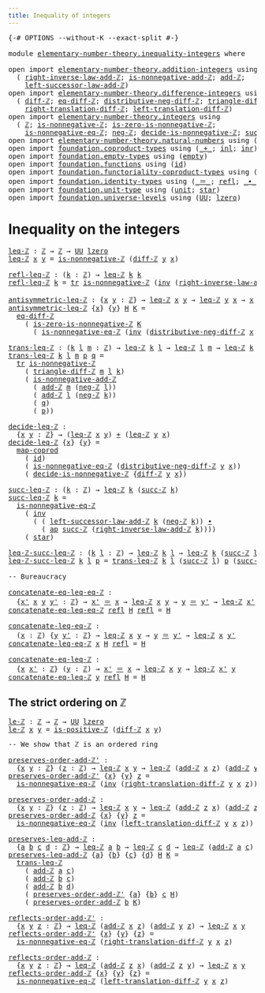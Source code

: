```yaml
---
title: Inequality of integers
---
```


<pre class="Agda"><a id="48" class="Symbol">{-#</a> <a id="52" class="Keyword">OPTIONS</a> <a id="60" class="Pragma">--without-K</a> <a id="72" class="Pragma">--exact-split</a> <a id="86" class="Symbol">#-}</a>

<a id="91" class="Keyword">module</a> <a id="98" href="elementary-number-theory.inequality-integers.html" class="Module">elementary-number-theory.inequality-integers</a> <a id="143" class="Keyword">where</a>

<a id="150" class="Keyword">open</a> <a id="155" class="Keyword">import</a> <a id="162" href="elementary-number-theory.addition-integers.html" class="Module">elementary-number-theory.addition-integers</a> <a id="205" class="Keyword">using</a>
  <a id="213" class="Symbol">(</a> <a id="215" href="elementary-number-theory.addition-integers.html#7811" class="Function">right-inverse-law-add-ℤ</a><a id="238" class="Symbol">;</a> <a id="240" href="elementary-number-theory.addition-integers.html#11505" class="Function">is-nonnegative-add-ℤ</a><a id="260" class="Symbol">;</a> <a id="262" href="elementary-number-theory.addition-integers.html#1631" class="Function">add-ℤ</a><a id="267" class="Symbol">;</a>
    <a id="273" href="elementary-number-theory.addition-integers.html#3680" class="Function">left-successor-law-add-ℤ</a><a id="297" class="Symbol">)</a>
<a id="299" class="Keyword">open</a> <a id="304" class="Keyword">import</a> <a id="311" href="elementary-number-theory.difference-integers.html" class="Module">elementary-number-theory.difference-integers</a> <a id="356" class="Keyword">using</a>
  <a id="364" class="Symbol">(</a> <a id="366" href="elementary-number-theory.difference-integers.html#1194" class="Function">diff-ℤ</a><a id="372" class="Symbol">;</a> <a id="374" href="elementary-number-theory.difference-integers.html#1357" class="Function">eq-diff-ℤ</a><a id="383" class="Symbol">;</a> <a id="385" href="elementary-number-theory.difference-integers.html#3106" class="Function">distributive-neg-diff-ℤ</a><a id="408" class="Symbol">;</a> <a id="410" href="elementary-number-theory.difference-integers.html#2767" class="Function">triangle-diff-ℤ</a><a id="425" class="Symbol">;</a>
    <a id="431" href="elementary-number-theory.difference-integers.html#3950" class="Function">right-translation-diff-ℤ</a><a id="455" class="Symbol">;</a> <a id="457" href="elementary-number-theory.difference-integers.html#3686" class="Function">left-translation-diff-ℤ</a><a id="480" class="Symbol">)</a>
<a id="482" class="Keyword">open</a> <a id="487" class="Keyword">import</a> <a id="494" href="elementary-number-theory.integers.html" class="Module">elementary-number-theory.integers</a> <a id="528" class="Keyword">using</a>
  <a id="536" class="Symbol">(</a> <a id="538" href="elementary-number-theory.integers.html#2078" class="Function">ℤ</a><a id="539" class="Symbol">;</a> <a id="541" href="elementary-number-theory.integers.html#7210" class="Function">is-nonnegative-ℤ</a><a id="557" class="Symbol">;</a> <a id="559" href="elementary-number-theory.integers.html#7423" class="Function">is-zero-is-nonnegative-ℤ</a><a id="583" class="Symbol">;</a>
    <a id="589" href="elementary-number-theory.integers.html#7308" class="Function">is-nonnegative-eq-ℤ</a><a id="608" class="Symbol">;</a> <a id="610" href="elementary-number-theory.integers.html#4087" class="Function">neg-ℤ</a><a id="615" class="Symbol">;</a> <a id="617" href="elementary-number-theory.integers.html#11035" class="Function">decide-is-nonnegative-ℤ</a><a id="640" class="Symbol">;</a> <a id="642" href="elementary-number-theory.integers.html#3662" class="Function">succ-ℤ</a><a id="648" class="Symbol">;</a> <a id="650" href="elementary-number-theory.integers.html#7796" class="Function">is-positive-ℤ</a><a id="663" class="Symbol">)</a>
<a id="665" class="Keyword">open</a> <a id="670" class="Keyword">import</a> <a id="677" href="elementary-number-theory.natural-numbers.html" class="Module">elementary-number-theory.natural-numbers</a> <a id="718" class="Keyword">using</a> <a id="724" class="Symbol">(</a><a id="725" href="elementary-number-theory.natural-numbers.html#1548" class="Datatype">ℕ</a><a id="726" class="Symbol">;</a> <a id="728" href="elementary-number-theory.natural-numbers.html#1569" class="InductiveConstructor">zero-ℕ</a><a id="734" class="Symbol">;</a> <a id="736" href="elementary-number-theory.natural-numbers.html#1582" class="InductiveConstructor">succ-ℕ</a><a id="742" class="Symbol">)</a>
<a id="744" class="Keyword">open</a> <a id="749" class="Keyword">import</a> <a id="756" href="foundation.coproduct-types.html" class="Module">foundation.coproduct-types</a> <a id="783" class="Keyword">using</a> <a id="789" class="Symbol">(</a><a id="790" href="foundation.coproduct-types.html#1181" class="Datatype Operator">_+_</a><a id="793" class="Symbol">;</a> <a id="795" href="foundation.coproduct-types.html#1249" class="InductiveConstructor">inl</a><a id="798" class="Symbol">;</a> <a id="800" href="foundation.coproduct-types.html#1267" class="InductiveConstructor">inr</a><a id="803" class="Symbol">)</a>
<a id="805" class="Keyword">open</a> <a id="810" class="Keyword">import</a> <a id="817" href="foundation.empty-types.html" class="Module">foundation.empty-types</a> <a id="840" class="Keyword">using</a> <a id="846" class="Symbol">(</a><a id="847" href="foundation-core.empty-types.html#1057" class="Datatype">empty</a><a id="852" class="Symbol">)</a>
<a id="854" class="Keyword">open</a> <a id="859" class="Keyword">import</a> <a id="866" href="foundation.functions.html" class="Module">foundation.functions</a> <a id="887" class="Keyword">using</a> <a id="893" class="Symbol">(</a><a id="894" href="foundation-core.functions.html#322" class="Function">id</a><a id="896" class="Symbol">)</a>
<a id="898" class="Keyword">open</a> <a id="903" class="Keyword">import</a> <a id="910" href="foundation.functoriality-coproduct-types.html" class="Module">foundation.functoriality-coproduct-types</a> <a id="951" class="Keyword">using</a> <a id="957" class="Symbol">(</a><a id="958" href="foundation.functoriality-coproduct-types.html#2199" class="Function">map-coprod</a><a id="968" class="Symbol">)</a>
<a id="970" class="Keyword">open</a> <a id="975" class="Keyword">import</a> <a id="982" href="foundation.identity-types.html" class="Module">foundation.identity-types</a> <a id="1008" class="Keyword">using</a> <a id="1014" class="Symbol">(</a><a id="1015" href="foundation-core.identity-types.html#1865" class="Function Operator">_＝_</a><a id="1018" class="Symbol">;</a> <a id="1020" href="foundation-core.identity-types.html#1820" class="InductiveConstructor">refl</a><a id="1024" class="Symbol">;</a> <a id="1026" href="foundation-core.identity-types.html#2425" class="Function Operator">_∙_</a><a id="1029" class="Symbol">;</a> <a id="1031" href="foundation-core.identity-types.html#2729" class="Function">inv</a><a id="1034" class="Symbol">;</a> <a id="1036" href="foundation-core.identity-types.html#5702" class="Function">tr</a><a id="1038" class="Symbol">;</a> <a id="1040" href="foundation-core.identity-types.html#4003" class="Function">ap</a><a id="1042" class="Symbol">)</a>
<a id="1044" class="Keyword">open</a> <a id="1049" class="Keyword">import</a> <a id="1056" href="foundation.unit-type.html" class="Module">foundation.unit-type</a> <a id="1077" class="Keyword">using</a> <a id="1083" class="Symbol">(</a><a id="1084" href="foundation.unit-type.html#1084" class="Datatype">unit</a><a id="1088" class="Symbol">;</a> <a id="1090" href="foundation.unit-type.html#1108" class="InductiveConstructor">star</a><a id="1094" class="Symbol">)</a>
<a id="1096" class="Keyword">open</a> <a id="1101" class="Keyword">import</a> <a id="1108" href="foundation.universe-levels.html" class="Module">foundation.universe-levels</a> <a id="1135" class="Keyword">using</a> <a id="1141" class="Symbol">(</a><a id="1142" href="foundation-core.universe-levels.html#235" class="Primitive">UU</a><a id="1144" class="Symbol">;</a> <a id="1146" href="Agda.Primitive.html#764" class="Primitive">lzero</a><a id="1151" class="Symbol">)</a>
</pre>
# Inequality on the integers

<pre class="Agda"><a id="leq-ℤ"></a><a id="1196" href="elementary-number-theory.inequality-integers.html#1196" class="Function">leq-ℤ</a> <a id="1202" class="Symbol">:</a> <a id="1204" href="elementary-number-theory.integers.html#2078" class="Function">ℤ</a> <a id="1206" class="Symbol">→</a> <a id="1208" href="elementary-number-theory.integers.html#2078" class="Function">ℤ</a> <a id="1210" class="Symbol">→</a> <a id="1212" href="foundation-core.universe-levels.html#235" class="Primitive">UU</a> <a id="1215" href="Agda.Primitive.html#764" class="Primitive">lzero</a>
<a id="1221" href="elementary-number-theory.inequality-integers.html#1196" class="Function">leq-ℤ</a> <a id="1227" href="elementary-number-theory.inequality-integers.html#1227" class="Bound">x</a> <a id="1229" href="elementary-number-theory.inequality-integers.html#1229" class="Bound">y</a> <a id="1231" class="Symbol">=</a> <a id="1233" href="elementary-number-theory.integers.html#7210" class="Function">is-nonnegative-ℤ</a> <a id="1250" class="Symbol">(</a><a id="1251" href="elementary-number-theory.difference-integers.html#1194" class="Function">diff-ℤ</a> <a id="1258" href="elementary-number-theory.inequality-integers.html#1229" class="Bound">y</a> <a id="1260" href="elementary-number-theory.inequality-integers.html#1227" class="Bound">x</a><a id="1261" class="Symbol">)</a>

<a id="refl-leq-ℤ"></a><a id="1264" href="elementary-number-theory.inequality-integers.html#1264" class="Function">refl-leq-ℤ</a> <a id="1275" class="Symbol">:</a> <a id="1277" class="Symbol">(</a><a id="1278" href="elementary-number-theory.inequality-integers.html#1278" class="Bound">k</a> <a id="1280" class="Symbol">:</a> <a id="1282" href="elementary-number-theory.integers.html#2078" class="Function">ℤ</a><a id="1283" class="Symbol">)</a> <a id="1285" class="Symbol">→</a> <a id="1287" href="elementary-number-theory.inequality-integers.html#1196" class="Function">leq-ℤ</a> <a id="1293" href="elementary-number-theory.inequality-integers.html#1278" class="Bound">k</a> <a id="1295" href="elementary-number-theory.inequality-integers.html#1278" class="Bound">k</a>
<a id="1297" href="elementary-number-theory.inequality-integers.html#1264" class="Function">refl-leq-ℤ</a> <a id="1308" href="elementary-number-theory.inequality-integers.html#1308" class="Bound">k</a> <a id="1310" class="Symbol">=</a> <a id="1312" href="foundation-core.identity-types.html#5702" class="Function">tr</a> <a id="1315" href="elementary-number-theory.integers.html#7210" class="Function">is-nonnegative-ℤ</a> <a id="1332" class="Symbol">(</a><a id="1333" href="foundation-core.identity-types.html#2729" class="Function">inv</a> <a id="1337" class="Symbol">(</a><a id="1338" href="elementary-number-theory.addition-integers.html#7811" class="Function">right-inverse-law-add-ℤ</a> <a id="1362" href="elementary-number-theory.inequality-integers.html#1308" class="Bound">k</a><a id="1363" class="Symbol">))</a> <a id="1366" href="foundation.unit-type.html#1108" class="InductiveConstructor">star</a>

<a id="antisymmetric-leq-ℤ"></a><a id="1372" href="elementary-number-theory.inequality-integers.html#1372" class="Function">antisymmetric-leq-ℤ</a> <a id="1392" class="Symbol">:</a> <a id="1394" class="Symbol">{</a><a id="1395" href="elementary-number-theory.inequality-integers.html#1395" class="Bound">x</a> <a id="1397" href="elementary-number-theory.inequality-integers.html#1397" class="Bound">y</a> <a id="1399" class="Symbol">:</a> <a id="1401" href="elementary-number-theory.integers.html#2078" class="Function">ℤ</a><a id="1402" class="Symbol">}</a> <a id="1404" class="Symbol">→</a> <a id="1406" href="elementary-number-theory.inequality-integers.html#1196" class="Function">leq-ℤ</a> <a id="1412" href="elementary-number-theory.inequality-integers.html#1395" class="Bound">x</a> <a id="1414" href="elementary-number-theory.inequality-integers.html#1397" class="Bound">y</a> <a id="1416" class="Symbol">→</a> <a id="1418" href="elementary-number-theory.inequality-integers.html#1196" class="Function">leq-ℤ</a> <a id="1424" href="elementary-number-theory.inequality-integers.html#1397" class="Bound">y</a> <a id="1426" href="elementary-number-theory.inequality-integers.html#1395" class="Bound">x</a> <a id="1428" class="Symbol">→</a> <a id="1430" href="elementary-number-theory.inequality-integers.html#1395" class="Bound">x</a> <a id="1432" href="foundation-core.identity-types.html#1865" class="Function Operator">＝</a> <a id="1434" href="elementary-number-theory.inequality-integers.html#1397" class="Bound">y</a>
<a id="1436" href="elementary-number-theory.inequality-integers.html#1372" class="Function">antisymmetric-leq-ℤ</a> <a id="1456" class="Symbol">{</a><a id="1457" href="elementary-number-theory.inequality-integers.html#1457" class="Bound">x</a><a id="1458" class="Symbol">}</a> <a id="1460" class="Symbol">{</a><a id="1461" href="elementary-number-theory.inequality-integers.html#1461" class="Bound">y</a><a id="1462" class="Symbol">}</a> <a id="1464" href="elementary-number-theory.inequality-integers.html#1464" class="Bound">H</a> <a id="1466" href="elementary-number-theory.inequality-integers.html#1466" class="Bound">K</a> <a id="1468" class="Symbol">=</a>
  <a id="1472" href="elementary-number-theory.difference-integers.html#1357" class="Function">eq-diff-ℤ</a>
    <a id="1486" class="Symbol">(</a> <a id="1488" href="elementary-number-theory.integers.html#7423" class="Function">is-zero-is-nonnegative-ℤ</a> <a id="1513" href="elementary-number-theory.inequality-integers.html#1466" class="Bound">K</a>
      <a id="1521" class="Symbol">(</a> <a id="1523" href="elementary-number-theory.integers.html#7308" class="Function">is-nonnegative-eq-ℤ</a> <a id="1543" class="Symbol">(</a><a id="1544" href="foundation-core.identity-types.html#2729" class="Function">inv</a> <a id="1548" class="Symbol">(</a><a id="1549" href="elementary-number-theory.difference-integers.html#3106" class="Function">distributive-neg-diff-ℤ</a> <a id="1573" href="elementary-number-theory.inequality-integers.html#1457" class="Bound">x</a> <a id="1575" href="elementary-number-theory.inequality-integers.html#1461" class="Bound">y</a><a id="1576" class="Symbol">))</a> <a id="1579" href="elementary-number-theory.inequality-integers.html#1464" class="Bound">H</a><a id="1580" class="Symbol">))</a>

<a id="trans-leq-ℤ"></a><a id="1584" href="elementary-number-theory.inequality-integers.html#1584" class="Function">trans-leq-ℤ</a> <a id="1596" class="Symbol">:</a> <a id="1598" class="Symbol">(</a><a id="1599" href="elementary-number-theory.inequality-integers.html#1599" class="Bound">k</a> <a id="1601" href="elementary-number-theory.inequality-integers.html#1601" class="Bound">l</a> <a id="1603" href="elementary-number-theory.inequality-integers.html#1603" class="Bound">m</a> <a id="1605" class="Symbol">:</a> <a id="1607" href="elementary-number-theory.integers.html#2078" class="Function">ℤ</a><a id="1608" class="Symbol">)</a> <a id="1610" class="Symbol">→</a> <a id="1612" href="elementary-number-theory.inequality-integers.html#1196" class="Function">leq-ℤ</a> <a id="1618" href="elementary-number-theory.inequality-integers.html#1599" class="Bound">k</a> <a id="1620" href="elementary-number-theory.inequality-integers.html#1601" class="Bound">l</a> <a id="1622" class="Symbol">→</a> <a id="1624" href="elementary-number-theory.inequality-integers.html#1196" class="Function">leq-ℤ</a> <a id="1630" href="elementary-number-theory.inequality-integers.html#1601" class="Bound">l</a> <a id="1632" href="elementary-number-theory.inequality-integers.html#1603" class="Bound">m</a> <a id="1634" class="Symbol">→</a> <a id="1636" href="elementary-number-theory.inequality-integers.html#1196" class="Function">leq-ℤ</a> <a id="1642" href="elementary-number-theory.inequality-integers.html#1599" class="Bound">k</a> <a id="1644" href="elementary-number-theory.inequality-integers.html#1603" class="Bound">m</a>
<a id="1646" href="elementary-number-theory.inequality-integers.html#1584" class="Function">trans-leq-ℤ</a> <a id="1658" href="elementary-number-theory.inequality-integers.html#1658" class="Bound">k</a> <a id="1660" href="elementary-number-theory.inequality-integers.html#1660" class="Bound">l</a> <a id="1662" href="elementary-number-theory.inequality-integers.html#1662" class="Bound">m</a> <a id="1664" href="elementary-number-theory.inequality-integers.html#1664" class="Bound">p</a> <a id="1666" href="elementary-number-theory.inequality-integers.html#1666" class="Bound">q</a> <a id="1668" class="Symbol">=</a>
  <a id="1672" href="foundation-core.identity-types.html#5702" class="Function">tr</a> <a id="1675" href="elementary-number-theory.integers.html#7210" class="Function">is-nonnegative-ℤ</a>
    <a id="1696" class="Symbol">(</a> <a id="1698" href="elementary-number-theory.difference-integers.html#2767" class="Function">triangle-diff-ℤ</a> <a id="1714" href="elementary-number-theory.inequality-integers.html#1662" class="Bound">m</a> <a id="1716" href="elementary-number-theory.inequality-integers.html#1660" class="Bound">l</a> <a id="1718" href="elementary-number-theory.inequality-integers.html#1658" class="Bound">k</a><a id="1719" class="Symbol">)</a>
    <a id="1725" class="Symbol">(</a> <a id="1727" href="elementary-number-theory.addition-integers.html#11505" class="Function">is-nonnegative-add-ℤ</a>
      <a id="1754" class="Symbol">(</a> <a id="1756" href="elementary-number-theory.addition-integers.html#1631" class="Function">add-ℤ</a> <a id="1762" href="elementary-number-theory.inequality-integers.html#1662" class="Bound">m</a> <a id="1764" class="Symbol">(</a><a id="1765" href="elementary-number-theory.integers.html#4087" class="Function">neg-ℤ</a> <a id="1771" href="elementary-number-theory.inequality-integers.html#1660" class="Bound">l</a><a id="1772" class="Symbol">))</a>
      <a id="1781" class="Symbol">(</a> <a id="1783" href="elementary-number-theory.addition-integers.html#1631" class="Function">add-ℤ</a> <a id="1789" href="elementary-number-theory.inequality-integers.html#1660" class="Bound">l</a> <a id="1791" class="Symbol">(</a><a id="1792" href="elementary-number-theory.integers.html#4087" class="Function">neg-ℤ</a> <a id="1798" href="elementary-number-theory.inequality-integers.html#1658" class="Bound">k</a><a id="1799" class="Symbol">))</a>
      <a id="1808" class="Symbol">(</a> <a id="1810" href="elementary-number-theory.inequality-integers.html#1666" class="Bound">q</a><a id="1811" class="Symbol">)</a>
      <a id="1819" class="Symbol">(</a> <a id="1821" href="elementary-number-theory.inequality-integers.html#1664" class="Bound">p</a><a id="1822" class="Symbol">))</a>

<a id="decide-leq-ℤ"></a><a id="1826" href="elementary-number-theory.inequality-integers.html#1826" class="Function">decide-leq-ℤ</a> <a id="1839" class="Symbol">:</a>
  <a id="1843" class="Symbol">{</a><a id="1844" href="elementary-number-theory.inequality-integers.html#1844" class="Bound">x</a> <a id="1846" href="elementary-number-theory.inequality-integers.html#1846" class="Bound">y</a> <a id="1848" class="Symbol">:</a> <a id="1850" href="elementary-number-theory.integers.html#2078" class="Function">ℤ</a><a id="1851" class="Symbol">}</a> <a id="1853" class="Symbol">→</a> <a id="1855" class="Symbol">(</a><a id="1856" href="elementary-number-theory.inequality-integers.html#1196" class="Function">leq-ℤ</a> <a id="1862" href="elementary-number-theory.inequality-integers.html#1844" class="Bound">x</a> <a id="1864" href="elementary-number-theory.inequality-integers.html#1846" class="Bound">y</a><a id="1865" class="Symbol">)</a> <a id="1867" href="foundation.coproduct-types.html#1181" class="Datatype Operator">+</a> <a id="1869" class="Symbol">(</a><a id="1870" href="elementary-number-theory.inequality-integers.html#1196" class="Function">leq-ℤ</a> <a id="1876" href="elementary-number-theory.inequality-integers.html#1846" class="Bound">y</a> <a id="1878" href="elementary-number-theory.inequality-integers.html#1844" class="Bound">x</a><a id="1879" class="Symbol">)</a>
<a id="1881" href="elementary-number-theory.inequality-integers.html#1826" class="Function">decide-leq-ℤ</a> <a id="1894" class="Symbol">{</a><a id="1895" href="elementary-number-theory.inequality-integers.html#1895" class="Bound">x</a><a id="1896" class="Symbol">}</a> <a id="1898" class="Symbol">{</a><a id="1899" href="elementary-number-theory.inequality-integers.html#1899" class="Bound">y</a><a id="1900" class="Symbol">}</a> <a id="1902" class="Symbol">=</a>
  <a id="1906" href="foundation.functoriality-coproduct-types.html#2199" class="Function">map-coprod</a>
    <a id="1921" class="Symbol">(</a> <a id="1923" href="foundation-core.functions.html#322" class="Function">id</a><a id="1925" class="Symbol">)</a>
    <a id="1931" class="Symbol">(</a> <a id="1933" href="elementary-number-theory.integers.html#7308" class="Function">is-nonnegative-eq-ℤ</a> <a id="1953" class="Symbol">(</a><a id="1954" href="elementary-number-theory.difference-integers.html#3106" class="Function">distributive-neg-diff-ℤ</a> <a id="1978" href="elementary-number-theory.inequality-integers.html#1899" class="Bound">y</a> <a id="1980" href="elementary-number-theory.inequality-integers.html#1895" class="Bound">x</a><a id="1981" class="Symbol">))</a>
    <a id="1988" class="Symbol">(</a> <a id="1990" href="elementary-number-theory.integers.html#11035" class="Function">decide-is-nonnegative-ℤ</a> <a id="2014" class="Symbol">{</a><a id="2015" href="elementary-number-theory.difference-integers.html#1194" class="Function">diff-ℤ</a> <a id="2022" href="elementary-number-theory.inequality-integers.html#1899" class="Bound">y</a> <a id="2024" href="elementary-number-theory.inequality-integers.html#1895" class="Bound">x</a><a id="2025" class="Symbol">})</a>

<a id="succ-leq-ℤ"></a><a id="2029" href="elementary-number-theory.inequality-integers.html#2029" class="Function">succ-leq-ℤ</a> <a id="2040" class="Symbol">:</a> <a id="2042" class="Symbol">(</a><a id="2043" href="elementary-number-theory.inequality-integers.html#2043" class="Bound">k</a> <a id="2045" class="Symbol">:</a> <a id="2047" href="elementary-number-theory.integers.html#2078" class="Function">ℤ</a><a id="2048" class="Symbol">)</a> <a id="2050" class="Symbol">→</a> <a id="2052" href="elementary-number-theory.inequality-integers.html#1196" class="Function">leq-ℤ</a> <a id="2058" href="elementary-number-theory.inequality-integers.html#2043" class="Bound">k</a> <a id="2060" class="Symbol">(</a><a id="2061" href="elementary-number-theory.integers.html#3662" class="Function">succ-ℤ</a> <a id="2068" href="elementary-number-theory.inequality-integers.html#2043" class="Bound">k</a><a id="2069" class="Symbol">)</a>
<a id="2071" href="elementary-number-theory.inequality-integers.html#2029" class="Function">succ-leq-ℤ</a> <a id="2082" href="elementary-number-theory.inequality-integers.html#2082" class="Bound">k</a> <a id="2084" class="Symbol">=</a>
  <a id="2088" href="elementary-number-theory.integers.html#7308" class="Function">is-nonnegative-eq-ℤ</a>
    <a id="2112" class="Symbol">(</a> <a id="2114" href="foundation-core.identity-types.html#2729" class="Function">inv</a>
      <a id="2124" class="Symbol">(</a> <a id="2126" class="Symbol">(</a> <a id="2128" href="elementary-number-theory.addition-integers.html#3680" class="Function">left-successor-law-add-ℤ</a> <a id="2153" href="elementary-number-theory.inequality-integers.html#2082" class="Bound">k</a> <a id="2155" class="Symbol">(</a><a id="2156" href="elementary-number-theory.integers.html#4087" class="Function">neg-ℤ</a> <a id="2162" href="elementary-number-theory.inequality-integers.html#2082" class="Bound">k</a><a id="2163" class="Symbol">))</a> <a id="2166" href="foundation-core.identity-types.html#2425" class="Function Operator">∙</a>
        <a id="2176" class="Symbol">(</a> <a id="2178" href="foundation-core.identity-types.html#4003" class="Function">ap</a> <a id="2181" href="elementary-number-theory.integers.html#3662" class="Function">succ-ℤ</a> <a id="2188" class="Symbol">(</a><a id="2189" href="elementary-number-theory.addition-integers.html#7811" class="Function">right-inverse-law-add-ℤ</a> <a id="2213" href="elementary-number-theory.inequality-integers.html#2082" class="Bound">k</a><a id="2214" class="Symbol">))))</a>
    <a id="2223" class="Symbol">(</a> <a id="2225" href="foundation.unit-type.html#1108" class="InductiveConstructor">star</a><a id="2229" class="Symbol">)</a>

<a id="leq-ℤ-succ-leq-ℤ"></a><a id="2232" href="elementary-number-theory.inequality-integers.html#2232" class="Function">leq-ℤ-succ-leq-ℤ</a> <a id="2249" class="Symbol">:</a> <a id="2251" class="Symbol">(</a><a id="2252" href="elementary-number-theory.inequality-integers.html#2252" class="Bound">k</a> <a id="2254" href="elementary-number-theory.inequality-integers.html#2254" class="Bound">l</a> <a id="2256" class="Symbol">:</a> <a id="2258" href="elementary-number-theory.integers.html#2078" class="Function">ℤ</a><a id="2259" class="Symbol">)</a> <a id="2261" class="Symbol">→</a> <a id="2263" href="elementary-number-theory.inequality-integers.html#1196" class="Function">leq-ℤ</a> <a id="2269" href="elementary-number-theory.inequality-integers.html#2252" class="Bound">k</a> <a id="2271" href="elementary-number-theory.inequality-integers.html#2254" class="Bound">l</a> <a id="2273" class="Symbol">→</a> <a id="2275" href="elementary-number-theory.inequality-integers.html#1196" class="Function">leq-ℤ</a> <a id="2281" href="elementary-number-theory.inequality-integers.html#2252" class="Bound">k</a> <a id="2283" class="Symbol">(</a><a id="2284" href="elementary-number-theory.integers.html#3662" class="Function">succ-ℤ</a> <a id="2291" href="elementary-number-theory.inequality-integers.html#2254" class="Bound">l</a><a id="2292" class="Symbol">)</a>
<a id="2294" href="elementary-number-theory.inequality-integers.html#2232" class="Function">leq-ℤ-succ-leq-ℤ</a> <a id="2311" href="elementary-number-theory.inequality-integers.html#2311" class="Bound">k</a> <a id="2313" href="elementary-number-theory.inequality-integers.html#2313" class="Bound">l</a> <a id="2315" href="elementary-number-theory.inequality-integers.html#2315" class="Bound">p</a> <a id="2317" class="Symbol">=</a> <a id="2319" href="elementary-number-theory.inequality-integers.html#1584" class="Function">trans-leq-ℤ</a> <a id="2331" href="elementary-number-theory.inequality-integers.html#2311" class="Bound">k</a> <a id="2333" href="elementary-number-theory.inequality-integers.html#2313" class="Bound">l</a> <a id="2335" class="Symbol">(</a><a id="2336" href="elementary-number-theory.integers.html#3662" class="Function">succ-ℤ</a> <a id="2343" href="elementary-number-theory.inequality-integers.html#2313" class="Bound">l</a><a id="2344" class="Symbol">)</a> <a id="2346" href="elementary-number-theory.inequality-integers.html#2315" class="Bound">p</a> <a id="2348" class="Symbol">(</a><a id="2349" href="elementary-number-theory.inequality-integers.html#2029" class="Function">succ-leq-ℤ</a> <a id="2360" href="elementary-number-theory.inequality-integers.html#2313" class="Bound">l</a><a id="2361" class="Symbol">)</a>

<a id="2364" class="Comment">-- Bureaucracy</a>

<a id="concatenate-eq-leq-eq-ℤ"></a><a id="2380" href="elementary-number-theory.inequality-integers.html#2380" class="Function">concatenate-eq-leq-eq-ℤ</a> <a id="2404" class="Symbol">:</a>
  <a id="2408" class="Symbol">{</a><a id="2409" href="elementary-number-theory.inequality-integers.html#2409" class="Bound">x&#39;</a> <a id="2412" href="elementary-number-theory.inequality-integers.html#2412" class="Bound">x</a> <a id="2414" href="elementary-number-theory.inequality-integers.html#2414" class="Bound">y</a> <a id="2416" href="elementary-number-theory.inequality-integers.html#2416" class="Bound">y&#39;</a> <a id="2419" class="Symbol">:</a> <a id="2421" href="elementary-number-theory.integers.html#2078" class="Function">ℤ</a><a id="2422" class="Symbol">}</a> <a id="2424" class="Symbol">→</a> <a id="2426" href="elementary-number-theory.inequality-integers.html#2409" class="Bound">x&#39;</a> <a id="2429" href="foundation-core.identity-types.html#1865" class="Function Operator">＝</a> <a id="2431" href="elementary-number-theory.inequality-integers.html#2412" class="Bound">x</a> <a id="2433" class="Symbol">→</a> <a id="2435" href="elementary-number-theory.inequality-integers.html#1196" class="Function">leq-ℤ</a> <a id="2441" href="elementary-number-theory.inequality-integers.html#2412" class="Bound">x</a> <a id="2443" href="elementary-number-theory.inequality-integers.html#2414" class="Bound">y</a> <a id="2445" class="Symbol">→</a> <a id="2447" href="elementary-number-theory.inequality-integers.html#2414" class="Bound">y</a> <a id="2449" href="foundation-core.identity-types.html#1865" class="Function Operator">＝</a> <a id="2451" href="elementary-number-theory.inequality-integers.html#2416" class="Bound">y&#39;</a> <a id="2454" class="Symbol">→</a> <a id="2456" href="elementary-number-theory.inequality-integers.html#1196" class="Function">leq-ℤ</a> <a id="2462" href="elementary-number-theory.inequality-integers.html#2409" class="Bound">x&#39;</a> <a id="2465" href="elementary-number-theory.inequality-integers.html#2416" class="Bound">y&#39;</a>
<a id="2468" href="elementary-number-theory.inequality-integers.html#2380" class="Function">concatenate-eq-leq-eq-ℤ</a> <a id="2492" href="foundation-core.identity-types.html#1820" class="InductiveConstructor">refl</a> <a id="2497" href="elementary-number-theory.inequality-integers.html#2497" class="Bound">H</a> <a id="2499" href="foundation-core.identity-types.html#1820" class="InductiveConstructor">refl</a> <a id="2504" class="Symbol">=</a> <a id="2506" href="elementary-number-theory.inequality-integers.html#2497" class="Bound">H</a>

<a id="concatenate-leq-eq-ℤ"></a><a id="2509" href="elementary-number-theory.inequality-integers.html#2509" class="Function">concatenate-leq-eq-ℤ</a> <a id="2530" class="Symbol">:</a>
  <a id="2534" class="Symbol">(</a><a id="2535" href="elementary-number-theory.inequality-integers.html#2535" class="Bound">x</a> <a id="2537" class="Symbol">:</a> <a id="2539" href="elementary-number-theory.integers.html#2078" class="Function">ℤ</a><a id="2540" class="Symbol">)</a> <a id="2542" class="Symbol">{</a><a id="2543" href="elementary-number-theory.inequality-integers.html#2543" class="Bound">y</a> <a id="2545" href="elementary-number-theory.inequality-integers.html#2545" class="Bound">y&#39;</a> <a id="2548" class="Symbol">:</a> <a id="2550" href="elementary-number-theory.integers.html#2078" class="Function">ℤ</a><a id="2551" class="Symbol">}</a> <a id="2553" class="Symbol">→</a> <a id="2555" href="elementary-number-theory.inequality-integers.html#1196" class="Function">leq-ℤ</a> <a id="2561" href="elementary-number-theory.inequality-integers.html#2535" class="Bound">x</a> <a id="2563" href="elementary-number-theory.inequality-integers.html#2543" class="Bound">y</a> <a id="2565" class="Symbol">→</a> <a id="2567" href="elementary-number-theory.inequality-integers.html#2543" class="Bound">y</a> <a id="2569" href="foundation-core.identity-types.html#1865" class="Function Operator">＝</a> <a id="2571" href="elementary-number-theory.inequality-integers.html#2545" class="Bound">y&#39;</a> <a id="2574" class="Symbol">→</a> <a id="2576" href="elementary-number-theory.inequality-integers.html#1196" class="Function">leq-ℤ</a> <a id="2582" href="elementary-number-theory.inequality-integers.html#2535" class="Bound">x</a> <a id="2584" href="elementary-number-theory.inequality-integers.html#2545" class="Bound">y&#39;</a>
<a id="2587" href="elementary-number-theory.inequality-integers.html#2509" class="Function">concatenate-leq-eq-ℤ</a> <a id="2608" href="elementary-number-theory.inequality-integers.html#2608" class="Bound">x</a> <a id="2610" href="elementary-number-theory.inequality-integers.html#2610" class="Bound">H</a> <a id="2612" href="foundation-core.identity-types.html#1820" class="InductiveConstructor">refl</a> <a id="2617" class="Symbol">=</a> <a id="2619" href="elementary-number-theory.inequality-integers.html#2610" class="Bound">H</a>

<a id="concatenate-eq-leq-ℤ"></a><a id="2622" href="elementary-number-theory.inequality-integers.html#2622" class="Function">concatenate-eq-leq-ℤ</a> <a id="2643" class="Symbol">:</a>
  <a id="2647" class="Symbol">{</a><a id="2648" href="elementary-number-theory.inequality-integers.html#2648" class="Bound">x</a> <a id="2650" href="elementary-number-theory.inequality-integers.html#2650" class="Bound">x&#39;</a> <a id="2653" class="Symbol">:</a> <a id="2655" href="elementary-number-theory.integers.html#2078" class="Function">ℤ</a><a id="2656" class="Symbol">}</a> <a id="2658" class="Symbol">(</a><a id="2659" href="elementary-number-theory.inequality-integers.html#2659" class="Bound">y</a> <a id="2661" class="Symbol">:</a> <a id="2663" href="elementary-number-theory.integers.html#2078" class="Function">ℤ</a><a id="2664" class="Symbol">)</a> <a id="2666" class="Symbol">→</a> <a id="2668" href="elementary-number-theory.inequality-integers.html#2650" class="Bound">x&#39;</a> <a id="2671" href="foundation-core.identity-types.html#1865" class="Function Operator">＝</a> <a id="2673" href="elementary-number-theory.inequality-integers.html#2648" class="Bound">x</a> <a id="2675" class="Symbol">→</a> <a id="2677" href="elementary-number-theory.inequality-integers.html#1196" class="Function">leq-ℤ</a> <a id="2683" href="elementary-number-theory.inequality-integers.html#2648" class="Bound">x</a> <a id="2685" href="elementary-number-theory.inequality-integers.html#2659" class="Bound">y</a> <a id="2687" class="Symbol">→</a> <a id="2689" href="elementary-number-theory.inequality-integers.html#1196" class="Function">leq-ℤ</a> <a id="2695" href="elementary-number-theory.inequality-integers.html#2650" class="Bound">x&#39;</a> <a id="2698" href="elementary-number-theory.inequality-integers.html#2659" class="Bound">y</a>
<a id="2700" href="elementary-number-theory.inequality-integers.html#2622" class="Function">concatenate-eq-leq-ℤ</a> <a id="2721" href="elementary-number-theory.inequality-integers.html#2721" class="Bound">y</a> <a id="2723" href="foundation-core.identity-types.html#1820" class="InductiveConstructor">refl</a> <a id="2728" href="elementary-number-theory.inequality-integers.html#2728" class="Bound">H</a> <a id="2730" class="Symbol">=</a> <a id="2732" href="elementary-number-theory.inequality-integers.html#2728" class="Bound">H</a>
</pre>
## The strict ordering on ℤ

<pre class="Agda"><a id="le-ℤ"></a><a id="2776" href="elementary-number-theory.inequality-integers.html#2776" class="Function">le-ℤ</a> <a id="2781" class="Symbol">:</a> <a id="2783" href="elementary-number-theory.integers.html#2078" class="Function">ℤ</a> <a id="2785" class="Symbol">→</a> <a id="2787" href="elementary-number-theory.integers.html#2078" class="Function">ℤ</a> <a id="2789" class="Symbol">→</a> <a id="2791" href="foundation-core.universe-levels.html#235" class="Primitive">UU</a> <a id="2794" href="Agda.Primitive.html#764" class="Primitive">lzero</a>
<a id="2800" href="elementary-number-theory.inequality-integers.html#2776" class="Function">le-ℤ</a> <a id="2805" href="elementary-number-theory.inequality-integers.html#2805" class="Bound">x</a> <a id="2807" href="elementary-number-theory.inequality-integers.html#2807" class="Bound">y</a> <a id="2809" class="Symbol">=</a> <a id="2811" href="elementary-number-theory.integers.html#7796" class="Function">is-positive-ℤ</a> <a id="2825" class="Symbol">(</a><a id="2826" href="elementary-number-theory.difference-integers.html#1194" class="Function">diff-ℤ</a> <a id="2833" href="elementary-number-theory.inequality-integers.html#2805" class="Bound">x</a> <a id="2835" href="elementary-number-theory.inequality-integers.html#2807" class="Bound">y</a><a id="2836" class="Symbol">)</a>
</pre>
<pre class="Agda"><a id="2851" class="Comment">-- We show that ℤ is an ordered ring</a>

<a id="preserves-order-add-ℤ&#39;"></a><a id="2889" href="elementary-number-theory.inequality-integers.html#2889" class="Function">preserves-order-add-ℤ&#39;</a> <a id="2912" class="Symbol">:</a>
  <a id="2916" class="Symbol">{</a><a id="2917" href="elementary-number-theory.inequality-integers.html#2917" class="Bound">x</a> <a id="2919" href="elementary-number-theory.inequality-integers.html#2919" class="Bound">y</a> <a id="2921" class="Symbol">:</a> <a id="2923" href="elementary-number-theory.integers.html#2078" class="Function">ℤ</a><a id="2924" class="Symbol">}</a> <a id="2926" class="Symbol">(</a><a id="2927" href="elementary-number-theory.inequality-integers.html#2927" class="Bound">z</a> <a id="2929" class="Symbol">:</a> <a id="2931" href="elementary-number-theory.integers.html#2078" class="Function">ℤ</a><a id="2932" class="Symbol">)</a> <a id="2934" class="Symbol">→</a> <a id="2936" href="elementary-number-theory.inequality-integers.html#1196" class="Function">leq-ℤ</a> <a id="2942" href="elementary-number-theory.inequality-integers.html#2917" class="Bound">x</a> <a id="2944" href="elementary-number-theory.inequality-integers.html#2919" class="Bound">y</a> <a id="2946" class="Symbol">→</a> <a id="2948" href="elementary-number-theory.inequality-integers.html#1196" class="Function">leq-ℤ</a> <a id="2954" class="Symbol">(</a><a id="2955" href="elementary-number-theory.addition-integers.html#1631" class="Function">add-ℤ</a> <a id="2961" href="elementary-number-theory.inequality-integers.html#2917" class="Bound">x</a> <a id="2963" href="elementary-number-theory.inequality-integers.html#2927" class="Bound">z</a><a id="2964" class="Symbol">)</a> <a id="2966" class="Symbol">(</a><a id="2967" href="elementary-number-theory.addition-integers.html#1631" class="Function">add-ℤ</a> <a id="2973" href="elementary-number-theory.inequality-integers.html#2919" class="Bound">y</a> <a id="2975" href="elementary-number-theory.inequality-integers.html#2927" class="Bound">z</a><a id="2976" class="Symbol">)</a>
<a id="2978" href="elementary-number-theory.inequality-integers.html#2889" class="Function">preserves-order-add-ℤ&#39;</a> <a id="3001" class="Symbol">{</a><a id="3002" href="elementary-number-theory.inequality-integers.html#3002" class="Bound">x</a><a id="3003" class="Symbol">}</a> <a id="3005" class="Symbol">{</a><a id="3006" href="elementary-number-theory.inequality-integers.html#3006" class="Bound">y</a><a id="3007" class="Symbol">}</a> <a id="3009" href="elementary-number-theory.inequality-integers.html#3009" class="Bound">z</a> <a id="3011" class="Symbol">=</a>
  <a id="3015" href="elementary-number-theory.integers.html#7308" class="Function">is-nonnegative-eq-ℤ</a> <a id="3035" class="Symbol">(</a><a id="3036" href="foundation-core.identity-types.html#2729" class="Function">inv</a> <a id="3040" class="Symbol">(</a><a id="3041" href="elementary-number-theory.difference-integers.html#3950" class="Function">right-translation-diff-ℤ</a> <a id="3066" href="elementary-number-theory.inequality-integers.html#3006" class="Bound">y</a> <a id="3068" href="elementary-number-theory.inequality-integers.html#3002" class="Bound">x</a> <a id="3070" href="elementary-number-theory.inequality-integers.html#3009" class="Bound">z</a><a id="3071" class="Symbol">))</a>

<a id="preserves-order-add-ℤ"></a><a id="3075" href="elementary-number-theory.inequality-integers.html#3075" class="Function">preserves-order-add-ℤ</a> <a id="3097" class="Symbol">:</a>
  <a id="3101" class="Symbol">{</a><a id="3102" href="elementary-number-theory.inequality-integers.html#3102" class="Bound">x</a> <a id="3104" href="elementary-number-theory.inequality-integers.html#3104" class="Bound">y</a> <a id="3106" class="Symbol">:</a> <a id="3108" href="elementary-number-theory.integers.html#2078" class="Function">ℤ</a><a id="3109" class="Symbol">}</a> <a id="3111" class="Symbol">(</a><a id="3112" href="elementary-number-theory.inequality-integers.html#3112" class="Bound">z</a> <a id="3114" class="Symbol">:</a> <a id="3116" href="elementary-number-theory.integers.html#2078" class="Function">ℤ</a><a id="3117" class="Symbol">)</a> <a id="3119" class="Symbol">→</a> <a id="3121" href="elementary-number-theory.inequality-integers.html#1196" class="Function">leq-ℤ</a> <a id="3127" href="elementary-number-theory.inequality-integers.html#3102" class="Bound">x</a> <a id="3129" href="elementary-number-theory.inequality-integers.html#3104" class="Bound">y</a> <a id="3131" class="Symbol">→</a> <a id="3133" href="elementary-number-theory.inequality-integers.html#1196" class="Function">leq-ℤ</a> <a id="3139" class="Symbol">(</a><a id="3140" href="elementary-number-theory.addition-integers.html#1631" class="Function">add-ℤ</a> <a id="3146" href="elementary-number-theory.inequality-integers.html#3112" class="Bound">z</a> <a id="3148" href="elementary-number-theory.inequality-integers.html#3102" class="Bound">x</a><a id="3149" class="Symbol">)</a> <a id="3151" class="Symbol">(</a><a id="3152" href="elementary-number-theory.addition-integers.html#1631" class="Function">add-ℤ</a> <a id="3158" href="elementary-number-theory.inequality-integers.html#3112" class="Bound">z</a> <a id="3160" href="elementary-number-theory.inequality-integers.html#3104" class="Bound">y</a><a id="3161" class="Symbol">)</a>
<a id="3163" href="elementary-number-theory.inequality-integers.html#3075" class="Function">preserves-order-add-ℤ</a> <a id="3185" class="Symbol">{</a><a id="3186" href="elementary-number-theory.inequality-integers.html#3186" class="Bound">x</a><a id="3187" class="Symbol">}</a> <a id="3189" class="Symbol">{</a><a id="3190" href="elementary-number-theory.inequality-integers.html#3190" class="Bound">y</a><a id="3191" class="Symbol">}</a> <a id="3193" href="elementary-number-theory.inequality-integers.html#3193" class="Bound">z</a> <a id="3195" class="Symbol">=</a>
  <a id="3199" href="elementary-number-theory.integers.html#7308" class="Function">is-nonnegative-eq-ℤ</a> <a id="3219" class="Symbol">(</a><a id="3220" href="foundation-core.identity-types.html#2729" class="Function">inv</a> <a id="3224" class="Symbol">(</a><a id="3225" href="elementary-number-theory.difference-integers.html#3686" class="Function">left-translation-diff-ℤ</a> <a id="3249" href="elementary-number-theory.inequality-integers.html#3190" class="Bound">y</a> <a id="3251" href="elementary-number-theory.inequality-integers.html#3186" class="Bound">x</a> <a id="3253" href="elementary-number-theory.inequality-integers.html#3193" class="Bound">z</a><a id="3254" class="Symbol">))</a>

<a id="preserves-leq-add-ℤ"></a><a id="3258" href="elementary-number-theory.inequality-integers.html#3258" class="Function">preserves-leq-add-ℤ</a> <a id="3278" class="Symbol">:</a>
  <a id="3282" class="Symbol">{</a><a id="3283" href="elementary-number-theory.inequality-integers.html#3283" class="Bound">a</a> <a id="3285" href="elementary-number-theory.inequality-integers.html#3285" class="Bound">b</a> <a id="3287" href="elementary-number-theory.inequality-integers.html#3287" class="Bound">c</a> <a id="3289" href="elementary-number-theory.inequality-integers.html#3289" class="Bound">d</a> <a id="3291" class="Symbol">:</a> <a id="3293" href="elementary-number-theory.integers.html#2078" class="Function">ℤ</a><a id="3294" class="Symbol">}</a> <a id="3296" class="Symbol">→</a> <a id="3298" href="elementary-number-theory.inequality-integers.html#1196" class="Function">leq-ℤ</a> <a id="3304" href="elementary-number-theory.inequality-integers.html#3283" class="Bound">a</a> <a id="3306" href="elementary-number-theory.inequality-integers.html#3285" class="Bound">b</a> <a id="3308" class="Symbol">→</a> <a id="3310" href="elementary-number-theory.inequality-integers.html#1196" class="Function">leq-ℤ</a> <a id="3316" href="elementary-number-theory.inequality-integers.html#3287" class="Bound">c</a> <a id="3318" href="elementary-number-theory.inequality-integers.html#3289" class="Bound">d</a> <a id="3320" class="Symbol">→</a> <a id="3322" href="elementary-number-theory.inequality-integers.html#1196" class="Function">leq-ℤ</a> <a id="3328" class="Symbol">(</a><a id="3329" href="elementary-number-theory.addition-integers.html#1631" class="Function">add-ℤ</a> <a id="3335" href="elementary-number-theory.inequality-integers.html#3283" class="Bound">a</a> <a id="3337" href="elementary-number-theory.inequality-integers.html#3287" class="Bound">c</a><a id="3338" class="Symbol">)</a> <a id="3340" class="Symbol">(</a><a id="3341" href="elementary-number-theory.addition-integers.html#1631" class="Function">add-ℤ</a> <a id="3347" href="elementary-number-theory.inequality-integers.html#3285" class="Bound">b</a> <a id="3349" href="elementary-number-theory.inequality-integers.html#3289" class="Bound">d</a><a id="3350" class="Symbol">)</a>
<a id="3352" href="elementary-number-theory.inequality-integers.html#3258" class="Function">preserves-leq-add-ℤ</a> <a id="3372" class="Symbol">{</a><a id="3373" href="elementary-number-theory.inequality-integers.html#3373" class="Bound">a</a><a id="3374" class="Symbol">}</a> <a id="3376" class="Symbol">{</a><a id="3377" href="elementary-number-theory.inequality-integers.html#3377" class="Bound">b</a><a id="3378" class="Symbol">}</a> <a id="3380" class="Symbol">{</a><a id="3381" href="elementary-number-theory.inequality-integers.html#3381" class="Bound">c</a><a id="3382" class="Symbol">}</a> <a id="3384" class="Symbol">{</a><a id="3385" href="elementary-number-theory.inequality-integers.html#3385" class="Bound">d</a><a id="3386" class="Symbol">}</a> <a id="3388" href="elementary-number-theory.inequality-integers.html#3388" class="Bound">H</a> <a id="3390" href="elementary-number-theory.inequality-integers.html#3390" class="Bound">K</a> <a id="3392" class="Symbol">=</a>
  <a id="3396" href="elementary-number-theory.inequality-integers.html#1584" class="Function">trans-leq-ℤ</a>
    <a id="3412" class="Symbol">(</a> <a id="3414" href="elementary-number-theory.addition-integers.html#1631" class="Function">add-ℤ</a> <a id="3420" href="elementary-number-theory.inequality-integers.html#3373" class="Bound">a</a> <a id="3422" href="elementary-number-theory.inequality-integers.html#3381" class="Bound">c</a><a id="3423" class="Symbol">)</a>
    <a id="3429" class="Symbol">(</a> <a id="3431" href="elementary-number-theory.addition-integers.html#1631" class="Function">add-ℤ</a> <a id="3437" href="elementary-number-theory.inequality-integers.html#3377" class="Bound">b</a> <a id="3439" href="elementary-number-theory.inequality-integers.html#3381" class="Bound">c</a><a id="3440" class="Symbol">)</a>
    <a id="3446" class="Symbol">(</a> <a id="3448" href="elementary-number-theory.addition-integers.html#1631" class="Function">add-ℤ</a> <a id="3454" href="elementary-number-theory.inequality-integers.html#3377" class="Bound">b</a> <a id="3456" href="elementary-number-theory.inequality-integers.html#3385" class="Bound">d</a><a id="3457" class="Symbol">)</a>
    <a id="3463" class="Symbol">(</a> <a id="3465" href="elementary-number-theory.inequality-integers.html#2889" class="Function">preserves-order-add-ℤ&#39;</a> <a id="3488" class="Symbol">{</a><a id="3489" href="elementary-number-theory.inequality-integers.html#3373" class="Bound">a</a><a id="3490" class="Symbol">}</a> <a id="3492" class="Symbol">{</a><a id="3493" href="elementary-number-theory.inequality-integers.html#3377" class="Bound">b</a><a id="3494" class="Symbol">}</a> <a id="3496" href="elementary-number-theory.inequality-integers.html#3381" class="Bound">c</a> <a id="3498" href="elementary-number-theory.inequality-integers.html#3388" class="Bound">H</a><a id="3499" class="Symbol">)</a>
    <a id="3505" class="Symbol">(</a> <a id="3507" href="elementary-number-theory.inequality-integers.html#3075" class="Function">preserves-order-add-ℤ</a> <a id="3529" href="elementary-number-theory.inequality-integers.html#3377" class="Bound">b</a> <a id="3531" href="elementary-number-theory.inequality-integers.html#3390" class="Bound">K</a><a id="3532" class="Symbol">)</a>

<a id="reflects-order-add-ℤ&#39;"></a><a id="3535" href="elementary-number-theory.inequality-integers.html#3535" class="Function">reflects-order-add-ℤ&#39;</a> <a id="3557" class="Symbol">:</a>
  <a id="3561" class="Symbol">{</a><a id="3562" href="elementary-number-theory.inequality-integers.html#3562" class="Bound">x</a> <a id="3564" href="elementary-number-theory.inequality-integers.html#3564" class="Bound">y</a> <a id="3566" href="elementary-number-theory.inequality-integers.html#3566" class="Bound">z</a> <a id="3568" class="Symbol">:</a> <a id="3570" href="elementary-number-theory.integers.html#2078" class="Function">ℤ</a><a id="3571" class="Symbol">}</a> <a id="3573" class="Symbol">→</a> <a id="3575" href="elementary-number-theory.inequality-integers.html#1196" class="Function">leq-ℤ</a> <a id="3581" class="Symbol">(</a><a id="3582" href="elementary-number-theory.addition-integers.html#1631" class="Function">add-ℤ</a> <a id="3588" href="elementary-number-theory.inequality-integers.html#3562" class="Bound">x</a> <a id="3590" href="elementary-number-theory.inequality-integers.html#3566" class="Bound">z</a><a id="3591" class="Symbol">)</a> <a id="3593" class="Symbol">(</a><a id="3594" href="elementary-number-theory.addition-integers.html#1631" class="Function">add-ℤ</a> <a id="3600" href="elementary-number-theory.inequality-integers.html#3564" class="Bound">y</a> <a id="3602" href="elementary-number-theory.inequality-integers.html#3566" class="Bound">z</a><a id="3603" class="Symbol">)</a> <a id="3605" class="Symbol">→</a> <a id="3607" href="elementary-number-theory.inequality-integers.html#1196" class="Function">leq-ℤ</a> <a id="3613" href="elementary-number-theory.inequality-integers.html#3562" class="Bound">x</a> <a id="3615" href="elementary-number-theory.inequality-integers.html#3564" class="Bound">y</a>
<a id="3617" href="elementary-number-theory.inequality-integers.html#3535" class="Function">reflects-order-add-ℤ&#39;</a> <a id="3639" class="Symbol">{</a><a id="3640" href="elementary-number-theory.inequality-integers.html#3640" class="Bound">x</a><a id="3641" class="Symbol">}</a> <a id="3643" class="Symbol">{</a><a id="3644" href="elementary-number-theory.inequality-integers.html#3644" class="Bound">y</a><a id="3645" class="Symbol">}</a> <a id="3647" class="Symbol">{</a><a id="3648" href="elementary-number-theory.inequality-integers.html#3648" class="Bound">z</a><a id="3649" class="Symbol">}</a> <a id="3651" class="Symbol">=</a>
  <a id="3655" href="elementary-number-theory.integers.html#7308" class="Function">is-nonnegative-eq-ℤ</a> <a id="3675" class="Symbol">(</a><a id="3676" href="elementary-number-theory.difference-integers.html#3950" class="Function">right-translation-diff-ℤ</a> <a id="3701" href="elementary-number-theory.inequality-integers.html#3644" class="Bound">y</a> <a id="3703" href="elementary-number-theory.inequality-integers.html#3640" class="Bound">x</a> <a id="3705" href="elementary-number-theory.inequality-integers.html#3648" class="Bound">z</a><a id="3706" class="Symbol">)</a>

<a id="reflects-order-add-ℤ"></a><a id="3709" href="elementary-number-theory.inequality-integers.html#3709" class="Function">reflects-order-add-ℤ</a> <a id="3730" class="Symbol">:</a>
  <a id="3734" class="Symbol">{</a><a id="3735" href="elementary-number-theory.inequality-integers.html#3735" class="Bound">x</a> <a id="3737" href="elementary-number-theory.inequality-integers.html#3737" class="Bound">y</a> <a id="3739" href="elementary-number-theory.inequality-integers.html#3739" class="Bound">z</a> <a id="3741" class="Symbol">:</a> <a id="3743" href="elementary-number-theory.integers.html#2078" class="Function">ℤ</a><a id="3744" class="Symbol">}</a> <a id="3746" class="Symbol">→</a> <a id="3748" href="elementary-number-theory.inequality-integers.html#1196" class="Function">leq-ℤ</a> <a id="3754" class="Symbol">(</a><a id="3755" href="elementary-number-theory.addition-integers.html#1631" class="Function">add-ℤ</a> <a id="3761" href="elementary-number-theory.inequality-integers.html#3739" class="Bound">z</a> <a id="3763" href="elementary-number-theory.inequality-integers.html#3735" class="Bound">x</a><a id="3764" class="Symbol">)</a> <a id="3766" class="Symbol">(</a><a id="3767" href="elementary-number-theory.addition-integers.html#1631" class="Function">add-ℤ</a> <a id="3773" href="elementary-number-theory.inequality-integers.html#3739" class="Bound">z</a> <a id="3775" href="elementary-number-theory.inequality-integers.html#3737" class="Bound">y</a><a id="3776" class="Symbol">)</a> <a id="3778" class="Symbol">→</a> <a id="3780" href="elementary-number-theory.inequality-integers.html#1196" class="Function">leq-ℤ</a> <a id="3786" href="elementary-number-theory.inequality-integers.html#3735" class="Bound">x</a> <a id="3788" href="elementary-number-theory.inequality-integers.html#3737" class="Bound">y</a>
<a id="3790" href="elementary-number-theory.inequality-integers.html#3709" class="Function">reflects-order-add-ℤ</a> <a id="3811" class="Symbol">{</a><a id="3812" href="elementary-number-theory.inequality-integers.html#3812" class="Bound">x</a><a id="3813" class="Symbol">}</a> <a id="3815" class="Symbol">{</a><a id="3816" href="elementary-number-theory.inequality-integers.html#3816" class="Bound">y</a><a id="3817" class="Symbol">}</a> <a id="3819" class="Symbol">{</a><a id="3820" href="elementary-number-theory.inequality-integers.html#3820" class="Bound">z</a><a id="3821" class="Symbol">}</a> <a id="3823" class="Symbol">=</a>
  <a id="3827" href="elementary-number-theory.integers.html#7308" class="Function">is-nonnegative-eq-ℤ</a> <a id="3847" class="Symbol">(</a><a id="3848" href="elementary-number-theory.difference-integers.html#3686" class="Function">left-translation-diff-ℤ</a> <a id="3872" href="elementary-number-theory.inequality-integers.html#3816" class="Bound">y</a> <a id="3874" href="elementary-number-theory.inequality-integers.html#3812" class="Bound">x</a> <a id="3876" href="elementary-number-theory.inequality-integers.html#3820" class="Bound">z</a><a id="3877" class="Symbol">)</a>
</pre>
